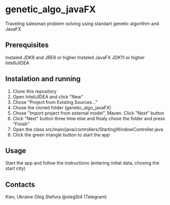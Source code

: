 # genetic_algo_javaFX
Traveling salesman problem solving using standart genetic algorithm and JavaFX

## Prerequisites
Instaled JDK8 and JRE8 or higher
Instaled JavaFX JDK11 or higher
IntelliJIDEA 

## Instalation and running
1) Clone this repository
2) Open InteliJIDEA and click "New"
3) Chose "Project from Existing Sources..."
4) Chose the cloned folder (genetic_algo_javaFX)
5) Chose "Import project from external model", Maven. Click "Next" button
6) Click "Next" button three time else and finaly chose the folder and press "Finish"
7) Open the class src/main/java/controllers/StartingWindowController.java
8) Click the green triangle button to start the app

## Usage
Start the app and follow the instructions (entering initial data, chosing the start city)

## Contacts
Kiev, Ukraine
Oleg Stefura
@olegSt4 (Telegram)

